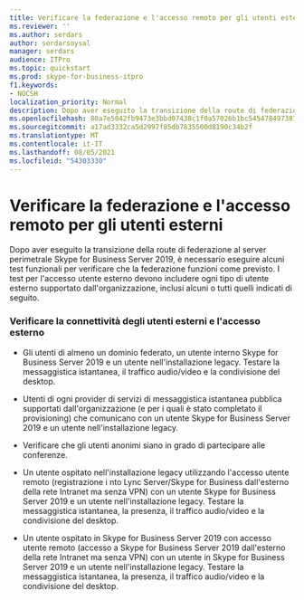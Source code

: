```yaml
---
title: Verificare la federazione e l'accesso remoto per gli utenti esterni
ms.reviewer: ''
ms.author: serdars
author: serdarsoysal
manager: serdars
audience: ITPro
ms.topic: quickstart
ms.prod: skype-for-business-itpro
f1.keywords:
- NOCSH
localization_priority: Normal
description: Dopo aver eseguito la transizione della route di federazione al server perimetrale Skype for Business Server 2019, è necessario eseguire alcuni test funzionali per verificare che la federazione funzioni come previsto. I test per l'accesso utente esterno devono includere ogni tipo di utente esterno supportato dall'organizzazione, inclusi alcuni o tutti quelli indicati di seguito.
ms.openlocfilehash: 80a7e5042fb9473e3bbd07438c1f0a57026b1bc5454784973870a695946c0cd7
ms.sourcegitcommit: a17ad3332ca5d2997f85db7835500d8190c34b2f
ms.translationtype: MT
ms.contentlocale: it-IT
ms.lasthandoff: 08/05/2021
ms.locfileid: "54303330"
---
```

# <a name="verify-federation-and-remote-access-for-external-users"></a>Verificare la federazione e l'accesso remoto per gli utenti esterni

Dopo aver eseguito la transizione della route di federazione al server perimetrale Skype for Business Server 2019, è necessario eseguire alcuni test funzionali per verificare che la federazione funzioni come previsto. I test per l'accesso utente esterno devono includere ogni tipo di utente esterno supportato dall'organizzazione, inclusi alcuni o tutti quelli indicati di seguito.
  
### <a name="test-connectivity-of-external-users-and-external-access"></a>Verificare la connettività degli utenti esterni e l'accesso esterno

- Gli utenti di almeno un dominio federato, un utente interno Skype for Business Server 2019 e un utente nell'installazione legacy. Testare la messaggistica istantanea, il traffico audio/video e la condivisione del desktop.
    
- Utenti di ogni provider di servizi di messaggistica istantanea pubblica supportati dall'organizzazione (e per i quali è stato completato il provisioning) che comunicano con un utente Skype for Business Server 2019 e un utente nell'installazione legacy. 
    
- Verificare che gli utenti anonimi siano in grado di partecipare alle conferenze.
    
- Un utente ospitato nell'installazione legacy utilizzando l'accesso utente remoto (registrazione i nto Lync Server/Skype for Business dall'esterno della rete Intranet ma senza VPN) con un utente Skype for Business Server 2019 e un utente nell'installazione legacy. Testare la messaggistica istantanea, la presenza, il traffico audio/video e la condivisione del desktop.
    
- Un utente ospitato in Skype for Business Server 2019 con accesso utente remoto (accesso a Skype for Business Server 2019 dall'esterno della rete Intranet ma senza VPN) con un utente in Skype for Business Server 2019 e un utente nell'installazione legacy. Testare la messaggistica istantanea, la presenza, il traffico audio/video e la condivisione del desktop.
    

